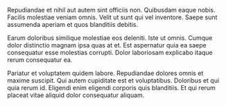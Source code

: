 Repudiandae et nihil aut autem sint officiis non. Quibusdam eaque nobis. Facilis molestiae veniam omnis. Velit ut sunt qui vel inventore. Saepe sunt assumenda aperiam et quos blanditiis debitis.
 Earum doloribus similique molestiae eos deleniti. Iste ut omnis. Cumque dolor distinctio magnam ipsa quas at et. Est aspernatur quia ea saepe consequatur esse molestias corrupti. Dolor laboriosam explicabo itaque rerum consequatur ea.
 Pariatur et voluptatem quidem labore. Repudiandae dolores omnis et maxime suscipit. Qui autem cupiditate est et voluptatibus. Doloribus et qui quia rerum id. Eligendi enim eligendi corporis quis blanditiis. Et qui rerum placeat vitae aliquid dolor consequatur aliquam.